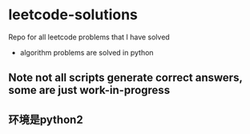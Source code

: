 # leetcode-solutions
Repo for all leetcode problems that I have solved
* algorithm problems are solved in python

## Note not all scripts generate correct answers, some are just work-in-progress

## 环境是python2
